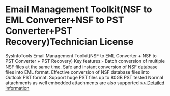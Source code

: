 # Email Management Toolkit(NSF to EML Converter+NSF to PST Converter+PST Recovery)Technician License
SysInfoTools Email Management Toolkit(NSF to EML Converter + NSF to PST Converter + PST Recovery)
Key features:-
Batch conversion of multiple NSF files at the same time.
Safe and instant conversion of NSF database files into EML format.
Effective conversion of NSF database files into Outlook PST format.
Support huge PST files up to 80GB PST tested
Normal attachments as well embedded attachments are also supported
[>> Detailed information](https://secure.shareit.com/shareit/product.html?productid=300733214&affiliateid=200057808)